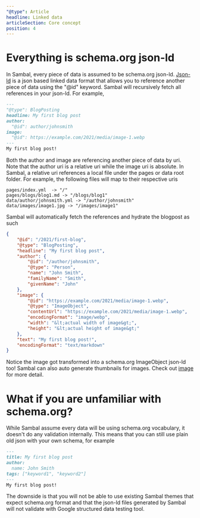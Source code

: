 ```yaml
---
"@type": Article
headline: Linked data
articleSection: Core concept
position: 4
---
```


# Everything is schema.org json-ld

In Sambal, every piece of data is assumed to be schema.org json-ld.  [Json-ld](https://json-ld.org/) is a json based linked data format that allows you to reference another piece of data using the "@id" keyword.  Sambal will recursively fetch all references in your json-ld.  For example,

```markdown
---
"@type": BlogPosting
headline: My first blog post
author:
  "@id": author/johnsmith
image:
  "@id": https://example.com/2021/media/image-1.webp
---
My first blog post!
```

Both the author and image are referencing another piece of data by uri.  Note that the author uri is a relative uri while the image uri is absolute.  In Sambal, a relative uri references a local file under the pages or data root folder.  For example, the following files will map to their respective uris

```text
pages/index.yml  -> "/"
pages/blogs/blog1.md -> "/blogs/blog1"
data/author/johnsmith.yml -> "/author/johnsmith"
data/images/image1.jpg -> "/images/image1"
```

Sambal will automatically fetch the references and hydrate the blogpost as such

```json
{
    "@id": "/2021/first-blog",
    "@type": "BlogPosting",
    "headline": "My first blog post",
    "author": {
        "@id": "/author/johnsmith",
        "@type": "Person",
        "name": "John Smith",
        "familyName": "Smith",
        "givenName": "John"
    },
    "image": {
        "@id": "https://example.com/2021/media/image-1.webp",
        "@type": "ImageObject",
        "contentUrl": "https://example.com/2021/media/image-1.webp",
        "encodingFormat": "image/webp",
        "width": "&lt;actual width of image&gt;",
        "height": "&lt;actual height of image&gt;"
    },
    "text": "My first blog post!",
    "encodingFormat": "text/markdown"
}
```

Notice the image got transformed into a schema.org ImageObject json-ld too!  Sambal can also auto generate thumbnails for images. Check out [image](/docs/core/image) for more detail.

# What if you are unfamiliar with schema.org?

While Sambal assume every data will be using schema.org vocabulary, it doesn't do any validation internally.  This means that you can still use plain old json with your own schema, for example

```markdown
---
title: My first blog post
author:
  name: John Smith
tags: ["keyword1", "keyword2"]
---
My first blog post!
```

The downside is that you will not be able to use existing Sambal themes that expect schema.org format and that the json-ld files generated by Sambal will not validate with Google structured data testing tool.
